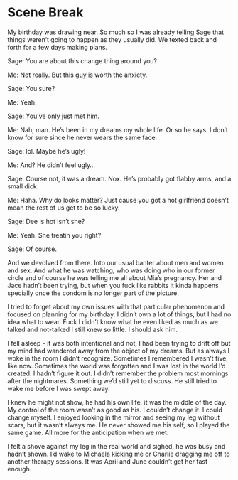 #  Scene Break

My birthday was drawing near. So much so I was already telling Sage that things
weren’t going to happen as they usually did. We texted back and forth for a few
days making plans.

Sage: You are about this change thing around you?

Me: Not really. But this guy is worth the anxiety.

Sage: You sure?

Me: Yeah.

Sage: You’ve only just met him.

Me: Nah, man. He’s been in my dreams my whole life. Or so he says. I don’t know
for sure since he never wears the same face.

Sage: lol. Maybe he’s ugly!

Me: And? He didn’t feel ugly…

Sage: Course not, it was a dream. Nox. He’s probably got flabby arms, and a
small dick.

Me: Haha. Why do looks matter? Just cause you got a hot girlfriend doesn’t mean
the rest of us get to be so lucky.

Sage: Dee is hot isn’t she?

Me: Yeah. She treatin you right?

Sage: Of course.

And we devolved from there. Into our usual banter about men and women and sex.
And what he was watching, who was doing who in our former circle and of course
he was telling me all about Mia’s pregnancy. Her and Jace hadn’t been trying,
but when you fuck like rabbits it kinda happens specially once the condom is no
longer part of the picture.

I tried to forget about my own issues with that particular phenomenon and
focused on planning for my birthday. I didn’t own a lot of things, but I had no
idea what to wear. Fuck I didn’t know what he even liked as much as we talked
and not-talked I still knew so little. I should ask him.

I fell asleep - it was both intentional and not, I had been trying to drift off
but my mind had wandered away from the object of my dreams. But as always I woke
in the room I didn’t recognize. Sometimes I remembered I wasn’t five, like now.
Sometimes the world was forgotten and I was lost in the world I’d created. I
hadn’t figure it out. I didn’t remember the problem most mornings after the
nightmares. Something we’d still yet to discuss. He still tried to wake me
before I was swept away.

I knew he might not show, he had his own life, it was the middle of the day. My
control of the room wasn’t as good as his. I couldn’t change it. I could change
myself. I enjoyed looking in the mirror and seeing my leg without scars, but it
wasn’t always me. He never showed me his self, so I played the same game. All
more for the anticipation when we met.

I felt a shove against my leg in the real world and sighed, he was busy and
hadn’t shown. I’d wake to Michaela kicking me or Charlie dragging me off to
another therapy sessions. It was April and June couldn’t get her fast enough.


<!--stackedit_data:
eyJoaXN0b3J5IjpbLTE2NDU3MjUyOTNdfQ==
-->